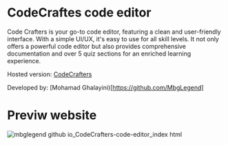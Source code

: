 # CodeCraftes code editor

Code Crafters is your go-to code editor, featuring a clean and user-friendly interface. With a simple UI/UX, it's easy to use for all skill levels. It not only offers a powerful code editor but also provides comprehensive documentation and over 5 quiz sections for an enriched learning experience.

Hosted version: [CodeCrafters](https://mbglegend.github.io/CodeCrafters-code-editor/index.html)

Developed by: [Mohamad Ghalayini)[https://github.com/MbgLegend]

# Previw website
![mbglegend github io_CodeCrafters-code-editor_index html](https://github.com/MbgLegend/CodeCrafters-code-editor/assets/95979029/a0d569ef-f2ab-4ca4-8ea2-c77fbcca1354)
